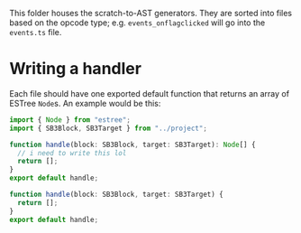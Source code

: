 This folder houses the scratch-to-AST generators. They are sorted into files based on the opcode type; e.g. `events_onflagclicked` will go into the `events.ts` file.

# Writing a handler

Each file should have one exported default function that returns an array of ESTree `Node`s. An example would be this:

```ts
import { Node } from "estree";
import { SB3Block, SB3Target } from "../project";

function handle(block: SB3Block, target: SB3Target): Node[] {
  // i need to write this lol
  return [];
}
export default handle;

function handle(block: SB3Block, target: SB3Target) {
  return [];
}
export default handle;
```
